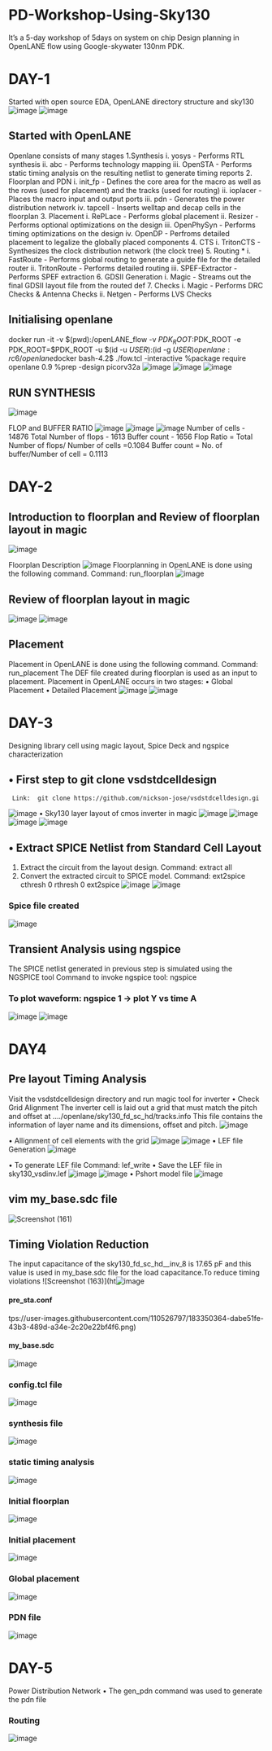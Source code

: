 # PD-Workshop-Using-Sky130
It’s a 5-day workshop of 5days on system on chip Design planning in OpenLANE flow using Google-skywater 130nm PDK.

# DAY-1
Started with open source EDA, OpenLANE directory structure and sky130
![image](https://user-images.githubusercontent.com/110526797/183294393-9e7b768e-823b-41b4-b7c1-ee2438d06a27.png)
![image](https://user-images.githubusercontent.com/110526797/183294420-0819398a-aaa2-4807-8eea-528a231601d5.png)

## Started with OpenLANE
Openlane consists of many stages 
1.Synthesis
  i.	yosys - Performs RTL synthesis
 ii.	abc - Performs technology mapping
iii.	OpenSTA - Performs static timing analysis on the resulting netlist to generate timing reports
2.	Floorplan and PDN
  i.	init_fp - Defines the core area for the macro as well as the rows (used for placement) and the tracks (used for routing)
 ii.	ioplacer - Places the macro input and output ports
iii.	pdn - Generates the power distribution network
 iv.	tapcell - Inserts welltap and decap cells in the floorplan
3.	Placement
  i.	RePLace - Performs global placement
 ii.	Resizer - Performs optional optimizations on the design
iii.	OpenPhySyn - Performs timing optimizations on the design
 iv.	OpenDP - Perfroms detailed placement to legalize the globally placed components
4.	CTS
  i.	TritonCTS - Synthesizes the clock distribution network (the clock tree)
5.	Routing *
  i.	FastRoute - Performs global routing to generate a guide file for the detailed router
 ii.	TritonRoute - Performs detailed routing
iii.	SPEF-Extractor - Performs SPEF extraction
6.	GDSII Generation
 i.	Magic - Streams out the final GDSII layout file from the routed def
7.	Checks
 i.	Magic - Performs DRC Checks & Antenna Checks
ii.	Netgen - Performs LVS Checks

## Initialising openlane
docker run -it -v $(pwd):/openLANE_flow -v $PDK_ROOT:$PDK_ROOT -e PDK_ROOT=$PDK_ROOT -u $(id -u $USER):$(id -g $USER) openlane:rc6/openlane$docker
bash-4.2$ ./fow.tcl -interactive
%package require openlane 0.9
%prep -design picorv32a
![image](https://user-images.githubusercontent.com/110526797/183294618-df1dcabf-c8e0-47fa-9556-004093779d7e.png)
![image](https://user-images.githubusercontent.com/110526797/183294649-948f04aa-73c2-4fc9-bf46-f53f3cda3bdf.png)
![image](https://user-images.githubusercontent.com/110526797/183294664-db2b867a-1611-4183-9155-aedc6c889fc5.png)

## RUN SYNTHESIS
![image](https://user-images.githubusercontent.com/110526797/183294745-5357e0b3-6f5f-453a-943c-0fcc9fe6b4c8.png)

FLOP and BUFFER RATIO
![image](https://user-images.githubusercontent.com/110526797/183294786-5b956d13-69b2-4b25-8e43-a78f79407d25.png)
![image](https://user-images.githubusercontent.com/110526797/183294811-571de367-edd9-4dee-bfcc-7003ddbab838.png)
![image](https://user-images.githubusercontent.com/110526797/183294820-f3bf6826-2e0a-46b3-8f6f-77e2d39ac938.png)
Number of cells - 14876
Total Number of flops - 1613
Buffer count - 1656
Flop Ratio = Total Number of flops/ Number of cells =0.1084
Buffer count = No. of buffer/Number of cell = 0.1113

# DAY-2
## Introduction to floorplan and Review of floorplan layout in magic

![image](https://user-images.githubusercontent.com/110526797/183347310-96eca878-04a8-492f-8afa-787d8f21ce44.png)

Floorplan Description
![image](https://user-images.githubusercontent.com/110526797/183347428-639fca24-03d3-4a5b-bf1b-4871563326c7.png)
Floorplanning in OpenLANE is done using the following command.
 Command: run_floorplan
![image](https://user-images.githubusercontent.com/110526797/183347520-84b67848-d3c2-4846-8d41-82d779e5ff0b.png)
## Review of floorplan layout in magic
![image](https://user-images.githubusercontent.com/110526797/183347641-686df63f-b017-4240-b2b7-438085e997ab.png)
![image](https://user-images.githubusercontent.com/110526797/183347701-06ec5b96-f0d3-4005-a4cf-ea584a724ed3.png)
## Placement
Placement in OpenLANE is done using the following command.
Command: run_placement
The DEF file created during floorplan is used as an input to placement. Placement in OpenLANE occurs in two stages:
•	Global Placement
•	Detailed Placement
![image](https://user-images.githubusercontent.com/110526797/183347845-44e082e4-b5ed-4687-bda7-ad08171d4d0c.png)
![image](https://user-images.githubusercontent.com/110526797/183347929-65772834-e95a-4723-8438-3d1e0b2b225a.png)
# DAY-3
Designing library cell using magic layout, Spice Deck and ngspice characterization
## •	First step to git clone vsdstdcelldesign
     Link:  git clone https://github.com/nickson-jose/vsdstdcelldesign.gi
![image](https://user-images.githubusercontent.com/110526797/183348022-a377b5a6-7e56-4a51-8400-8dec8f2009be.png)
•	Sky130 layer layout of cmos inverter  in magic
![image](https://user-images.githubusercontent.com/110526797/183348092-81be3781-3deb-4d75-92b3-e73fe728f9de.png)
![image](https://user-images.githubusercontent.com/110526797/183348139-f91370c5-e32e-4c77-a77a-a69c3526f858.png)
![image](https://user-images.githubusercontent.com/110526797/183348177-a586ed92-f8f1-42e0-baee-d983e61d5ee8.png)
![image](https://user-images.githubusercontent.com/110526797/183348206-6f00d481-51ef-4dfd-a72d-372bc47cf38f.png)
## •	Extract SPICE Netlist from Standard Cell Layout
1.	Extract the circuit from the layout design.
Command: extract all
2.	Convert the extracted circuit to SPICE model.
Command: ext2spice cthresh 0 rthresh 0
         ext2spice
![image](https://user-images.githubusercontent.com/110526797/183348445-3f5c7dbb-aedd-446c-a74c-cdc1d1b02e6f.png)
![image](https://user-images.githubusercontent.com/110526797/183348479-4d1eada8-a590-43d3-89eb-18e88e379cbb.png)
###  Spice file created
![image](https://user-images.githubusercontent.com/110526797/183348572-0025d9b5-a2d5-4bc5-afec-b23730476447.png)
## Transient Analysis using ngspice
The SPICE netlist generated in previous step is simulated using the NGSPICE tool
Command to invoke ngspice tool:  ngspice <name-of-SPICE-netlist-file>
                       
### To plot waveform:  ngspice 1 -> plot Y vs time A
 ![image](https://user-images.githubusercontent.com/110526797/183348765-adf31691-5bf2-46f3-83d3-ab6964f9b48d.png)
 ![image](https://user-images.githubusercontent.com/110526797/183348793-fcd61061-83f9-4452-9f48-70d5f68ec6a2.png)


# DAY4
## Pre layout Timing Analysis 
Visit the vsdstdcelldesign directory and run magic tool for inverter
•	Check Grid Alignment
The inverter cell is laid out a grid that must match the pitch and offset at …./openlane/sky130_fd_sc_hd/tracks.info
This file contains the information of layer name and its dimensions, offset and pitch.
  ![image](https://user-images.githubusercontent.com/110526797/183348932-069787a8-3e2f-4d90-b880-dc1f2eed7e48.png)

•	Allignment of cell elements with the grid
![image](https://user-images.githubusercontent.com/110526797/183348998-3249e59d-6e25-492d-9d32-30a2869983ad.png)
![image](https://user-images.githubusercontent.com/110526797/183349047-8e74f466-109f-46fb-a04b-64d52e61a643.png)
•	LEF file Generation
![image](https://user-images.githubusercontent.com/110526797/183349125-27255a61-1847-45d9-a600-45304d4a270b.png)

•	To generate LEF file 
Command: lef_write
•	Save the LEF file in sky130_vsdinv.lef
![image](https://user-images.githubusercontent.com/110526797/183349186-e4b53404-edca-4be3-ad83-7f8ae115fb6d.png)
![image](https://user-images.githubusercontent.com/110526797/183349214-cd12129e-d024-4ab3-aed0-ee3b4ae23cc0.png)
•	Pshort model file
 ![image](https://user-images.githubusercontent.com/110526797/183349485-5eaff574-1af3-4f58-bd5c-1ed929bdfb6b.png)
 ## vim my_base.sdc file
  ![Screenshot (161)](https://user-images.githubusercontent.com/110526797/183349451-9794a4ae-9c8f-41e2-93f1-f0f33ad30c3c.png)
## Timing Violation Reduction
  The input capacitance of the sky130_fd_sc_hd__inv_8 is 17.65 pF and this value is used in my_base.sdc file for the load capacitance.To reduce timing violations
 ![Screenshot (163)](ht![image](https://user-images.githubusercontent.com/110526797/183350502-1d9aa219-1f52-4935-a3b9-5ec9c2e32109.png)
  #### pre_sta.conf
tps://user-images.githubusercontent.com/110526797/183350364-dabe51fe-43b3-489d-a34e-2c20e22bf4f6.png)
#### my_base.sdc
  ![image](https://user-images.githubusercontent.com/110526797/183350708-dde5313b-8ce2-4161-b807-b639846d2434.png)
### config.tcl file
 ![image](https://user-images.githubusercontent.com/110526797/183350861-e60d6fca-e9cf-427c-b8eb-56e230ba39e6.png)
### synthesis file
  ![image](https://user-images.githubusercontent.com/110526797/183350919-95adb33a-3928-4960-a98c-8a614d2aba99.png)
### static timing analysis
  ![image](https://user-images.githubusercontent.com/110526797/183351031-215e93a5-06c9-4beb-a317-6334899fc55a.png)
### Initial floorplan
 ![image](https://user-images.githubusercontent.com/110526797/183351126-e177745a-3e3a-45d4-95e7-538544621eff.png)
### Initial placement
  ![image](https://user-images.githubusercontent.com/110526797/183351272-2a42b236-bdce-47fd-9134-e6f30592a6d4.png)
### Global placement
  ![image](https://user-images.githubusercontent.com/110526797/183351338-4cf7a277-dd91-46eb-bc5e-80c4054b2f56.png)
### PDN file
  ![image](https://user-images.githubusercontent.com/110526797/183351396-e1fc9c2f-a8dc-4e2f-8bfe-a1e3ed61bd7d.png)
# DAY-5 
Power Distribution Network
•	The gen_pdn command was used to generate the pdn file
### Routing
  ![image](https://user-images.githubusercontent.com/110526797/183351531-99857e60-35b5-480d-bace-7fd7ba815f94.png)

  
  




















